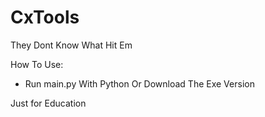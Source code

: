 # CxTools
They Dont Know What Hit Em

How To Use:
  - Run main.py With Python Or Download The Exe Version


Just for Education